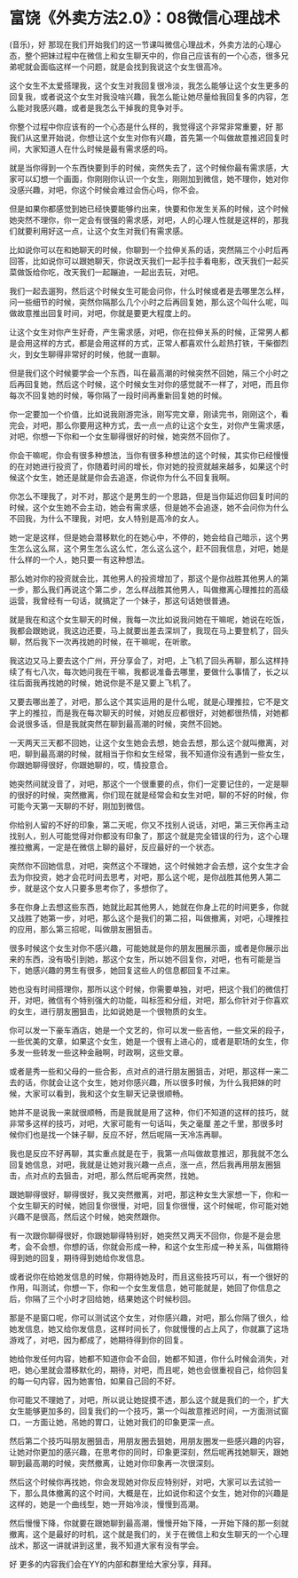 # 富饶《外卖方法2.0》：08微信心理战术

(音乐)，好 那现在我们开始我们的这一节课叫微信心理战术，外卖方法的心理心态，整个把妹过程中在微信上和女生聊天中的，你自己应该有的一个心态，很多兄弟呢就会面临这样一个问题，就是会找到我说这个女生很高冷。

这个女生不太爱搭理我，这个女生对我回复很冷淡，我怎么能够让这个女生更多的回复我，或者说这个女生对我没啥兴趣，我怎么能让她尽量给我回复多的内容，怎么能对我感兴趣，或者是我怎么干掉我的竞争对手。

你整个过程中你应该有的一个心态是什么样的，我觉得这个非常非常重要，好 那我们从这里开始说，你想让这个女生对你有兴趣，首先第一个叫做故意推迟回复时间，大家知道人在什么时候是最有需求感的吗。

就是当你得到一个东西快要到手的时候，突然失去了，这个时候你最有需求感，大家可以幻想一个画面，你刚刚你认识一个女生，刚刚加到微信，她不理你，她对你没感兴趣，对吧，你这个时候会难过会伤心吗，你不会。

但是如果你都感觉到她已经快要能够约出来，快要和你发生关系的时候，这个时候她突然不理你，你一定会有很强的需求感，对吧，人的心理人性就是这样的，那我们就要利用好这一点，让这个女生对我们有需求感。

比如说你可以在和她聊天的时候，你聊到一个拉伸关系的话，突然隔三个小时后再回答，比如说你可以跟她聊天，你说改天我们一起手拉手看电影，改天我们一起买菜做饭给你吃，改天我们一起蹦迪，一起出去玩，对吧。

我们一起去遛狗，然后这个时候女生可能会问你，什么时候或者是去哪里怎么样，问一些细节的时候，突然你隔那么几个小时之后再回复她，那么这个叫什么呢，叫做故意推出回复时间，对吧，你就是要更大程度上的。

让这个女生对你产生好奇，产生需求感，对吧，你在拉伸关系的时候，正常男人都是会用这样的方式，都是会用这样的方式，正常人都喜欢什么趁热打铁，干柴御烈火，到女生聊得非常好的时候，他就一直聊。

但是我们这个时候要学会一个东西，叫在最高潮的时候突然不回她，隔三个小时之后再回复她，然后这个时候，这个时候女生对你的感觉就不一样了，对吧，而且你每次不回复她的时候，等你隔了一段时间再重新回复她的时候。

你一定要加一个价值，比如说我刚游完泳，刚写完文章，刚读完书，刚刚这个，看完会，对吧，那么你要用这种方式，去一点一点的让这个女生，对你产生需求感，对吧，你想一下你和一个女生聊得很好的时候，她突然不回你了。

你会干嘛呢，你会有很多种想法，当你有很多种想法的这个时候，其实你已经慢慢的在对她进行投资了，你随着时间的增长，你对她的投资就越来越多，如果这个时候这个女生，她还是就是你会去追逐，你说你为什么不回复我啊。

你怎么不理我了，对不对，那这个是男生的一个思路，但是当你延迟你回复时间的时候，这个女生她不会主动，她会有需求感，但是她不会追逐，她不会问你为什么不回我，为什么不理我，对吧，女人特别是高冷的女人。

她一定是这样，但是她会潜移默化的在她心中，不停的，她会给自己暗示，这个男生怎么这么屌，这个男生怎么这么忙，怎么这么这个，赶不回我信息，对吧，她是什么样的一个人，她只要一有这种想法。

那么她对你的投资就会比，其他男人的投资增加了，那这个是你战胜其他男人的第一步，那么我们再说这个第二步，怎么样战胜其他男人，叫做撤离心理推拉的高级运营，我曾经有一句话，就搞定了一个妹子，那这句话她很普通。

就是我在和这个女生聊天的时候，我每一次比如说我问她在干嘛呢，她说在吃饭，我都会跟她说，我这边还要，马上就要出差去深圳了，我现在马上要登机了，回头聊，然后我下一次再找她的时候，在干嘛呢，在听歌。

我这边又马上要去这个广州，开分享会了，对吧，上飞机了回头再聊，那么这样持续了有七八次，每次她问我在干嘛，我都说准备去哪里，要做什么事情了，长之以往后面我再找她的时候，她说你是不是又要上飞机了。

又要去哪出差了，对吧，那么这个其实运用的是什么呢，就是心理推拉，它不是文字上的推拉，而是我在每次聊天的时候，对她反应都很好，对她都很热情，对她都会说很多话，但是我就突然在聊到最高潮的时候，突然不回她。

一天两天三天都不回她，让这个女生她会去想，她会去想，那么这个就叫撤离，对吧，聊到最高潮的时候，就相当于你和女生经常，我不知道你没有遇到一些女生，你跟她聊得很好，你跟她聊的，哎，情投意合。

她突然间就没音了，对吧，那这个一个很重要的点，你们一定要记住的，一定是聊的很好的时候，突然撤离，你们现在就是经常会和女生对吧，聊的不好的时候，你可能今天第一天聊的不好，刚加到微信。

你给别人留的不好的印象，第二天呢，你又不找别人说话，对吧，第三天你再主动找别人，别人可能觉得对你都没有印象了，那这个就是完全错误的行为，这个心理推拉撤离，一定是在微信上聊的最好，反应最好的一个状态。

突然你不回她信息，对吧，突然这个不理她，这个时候她才会去想，这个女生才会去为你投资，她才会花时间去思考，对吧，那么这个呢，是你战胜其他男人第二步，就是这个女人只要多思考你了，多想你了。

多在你身上去想这些东西，她就比起其他男人，她就在你身上花的时间更多，你就又战胜了她第一步，对吧，那么这个是我们的第二招，叫做撤离，对吧，心理推拉的应用，那么第三招呢，叫做朋友圈狙击。

很多时候这个女生对你不感兴趣，可能她就是你的朋友圈展示面，或者是你展示出来的东西，没有吸引到她，那这个女生，所以她不回复你，对吧，也有可能是当下，她感兴趣的男生有很多，她回复这些人的信息都回复不过来。

她也没有时间搭理你，那所以这个时候，你需要单独，对吧，把这个我们的微信打开，对吧，微信有个特别强大的功能，叫标签和分组，对吧，那么你针对于你喜欢的女生，进行朋友圈狙击，比如说她是一个很物质的女生。

你可以发一下豪车酒店，她是一个文艺的，你可以发一些吉他，一些文采的段子，一些优美的文章，如果这个女生，她是一个很有上进心的，或者是职场的女生，你多发一些转发一些这种金融啊，时政啊，这些文章。

或者是秀一些和父母的一些合影，点对点的进行朋友圈狙击，对吧，那这样一来二去的话，你就会让这个女生，她对你感兴趣，所以很多时候，为什么我把妹的时候，大家可以看到，我和这个女生聊天记录很顺畅。

她并不是说我一来就很顺畅，而是我就是用了这种，你们不知道的这样的技巧，就非常多这样的技巧，对吧，大家可能有一句话叫，失之毫厘 差之千里，那很多时候你们也是找一个妹子聊，反应不好，然后呢隔一天冷冻再聊。

我也是反应不好再聊，其实重点就是在于，我第一点叫做故意推迟，那我就不怎么回复她信息，对吧，我就是让她对我兴趣一点点，涨一点，然后我再用朋友圈狙击，点对点的去狙击，对吧，那么然后呢再突然，找她。

跟她聊得很好，聊得很好，我又突然撤离，对吧，那这种女生大家想一下，你和一个女生聊天的时候，她回复你很慢，对吧，回复你很慢，这个时候呢，你可能对她兴趣不是很高，然后这个时候，她突然跟你。

有一次跟你聊得很好，你跟她聊得特别好，她突然又两天不回你，你是不是会思考，会不会想，你想的话，你就会形成一种，和这个女生形成一种关系，叫做期待得到她的回复，期待得到她给你发信息。

或者说你在给她发信息的时候，你期待她及时，而且这些技巧可以，有一个很好的作用，叫测试，你想一下，你和一个女生发信息，她可能就是，她回了你信息之后，你隔了三个小时才回给她，结果她这个时候秒回。

那是不是窗口呢，你可以测试这个女生，对你感兴趣，对吧，那么你隔了很久，给她发信息，她又给你发信息，这样时间长了，你就慢慢的占上风了，你就赢了这场游戏了，对吧，因为都成了，她期待得到你的回复。

她给你发任何内容，她都不知道你会不会回，她都不知道，你什么时候会消失，对吧，她心里就会潜移默化的，期待，对吧，而且呢，她也会很重视自己，给你回复的每一句内容，因为她害怕，如果自己回的不好。

你可能又不理她了，对吧，所以说让她捉摸不透，那么这个就是我们的一个，扩大女生能够更加多的，回复我们的一个技巧，第一个叫故意推迟时间，一方面测试窗口，一方面让她，吊她的胃口，让她对我们的印象更深一点。

然后第二个技巧叫朋友圈狙击，用朋友圈去狙她，用朋友圈发一些感兴趣的内容，让她对你更加的感兴趣，在思考你的同时，印象更深刻，然后呢再找她聊天，跟她聊到最高潮的时候，突然撤离，让她对你印象再一次很深刻。

然后这个时候你再找她，你会发现她对你反应特别好，对吧，大家可以去试验一下，那么具体撤离的这个时间，大概是在，比如说你和这个女生，她对你的兴趣是这样的，她是一个曲线型，她一开始冷淡，慢慢到高潮。

然后慢慢下降，你就要在跟她聊到最高潮，慢慢开始下降，一开始下降的那一刻就撤离，这个是最好的时机，这个就是我们的，关于在微信上和女生聊天的一个心理战术，那这一讲就讲到这里，我不知道大家有没有学会。

好 更多的内容我们会在YY的内部和群里给大家分享，拜拜。